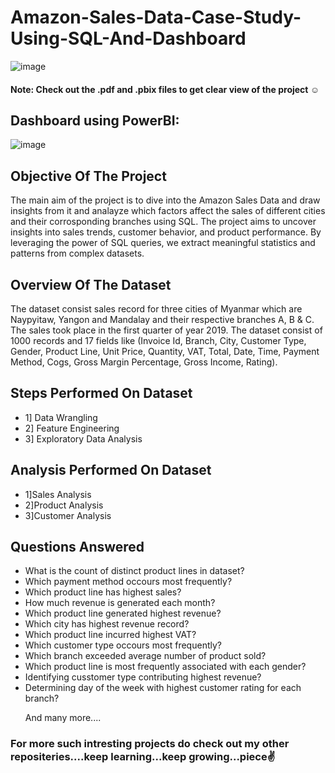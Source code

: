 # Amazon-Sales-Data-Case-Study-Using-SQL-And-Dashboard
![image](https://github.com/user-attachments/assets/9b33a64a-e704-41a0-a0fc-30bbeefe545a)

#### Note: Check out the .pdf and .pbix files to get clear view of the project ☺️

## Dashboard using PowerBI:
![image](https://github.com/user-attachments/assets/462d1166-8ed3-4eab-a06f-5c563377c93e)

## Objective Of The Project
The main aim of the project is to dive into the Amazon Sales Data and draw insights from it and analayze which factors affect the sales of different cities and their corrosponding branches using SQL. The project aims to uncover insights into sales trends, customer behavior, and product performance. By leveraging the power of SQL queries, we extract meaningful statistics and patterns from complex datasets.

## Overview Of The Dataset
The dataset consist sales record for three cities of Myanmar which are Naypyitaw, Yangon and Mandalay and their respective branches A, B & C. The sales took place in the first quarter of year 2019. The dataset consist of 1000 records and 17 fields like (Invoice Id, Branch, City, Customer Type, Gender, Product Line, Unit Price, Quantity, VAT, Total, Date, Time, Payment Method, Cogs, Gross Margin Percentage, Gross Income, Rating).

## Steps Performed On Dataset
* 1] Data Wrangling
* 2] Feature Engineering
* 3] Exploratory Data Analysis

## Analysis Performed On Dataset
* 1]Sales Analysis
* 2]Product Analysis 
* 3]Customer Analysis

## Questions Answered
* What is the count of distinct product lines in dataset?
* Which payment method occours most frequently?
* Which product line has highest sales?
* How much revenue is generated each month?
* Which product line generated highest revenue?
* Which city has highest revenue record?
* Which product line incurred highest VAT?
* Which customer type occours most frequently?
* Which branch exceeded average number of product sold?
* Which product line is most frequently associated with each gender?
* Identifying cusstomer type contributing highest revenue?
* Determining day of the week with highest customer rating for each branch?
  <p>And many more....</p>
   
### For more such intresting projects do check out my other repositeries....keep learning...keep growing...piece✌️
